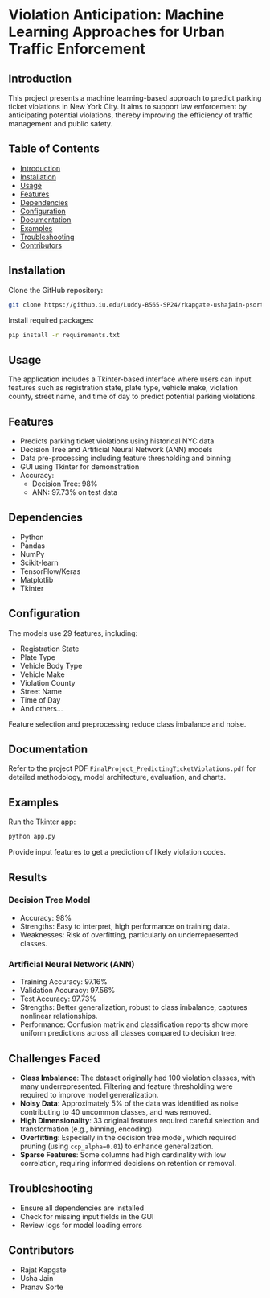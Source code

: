 # Violation Anticipation: Machine Learning Approaches for Urban Traffic Enforcement

## Introduction

This project presents a machine learning-based approach to predict parking ticket violations in New York City. It aims to support law enforcement by anticipating potential violations, thereby improving the efficiency of traffic management and public safety.

## Table of Contents

- [Introduction](#introduction)
- [Installation](#installation)
- [Usage](#usage)
- [Features](#features)
- [Dependencies](#dependencies)
- [Configuration](#configuration)
- [Documentation](#documentation)
- [Examples](#examples)
- [Troubleshooting](#troubleshooting)
- [Contributors](#contributors)

## Installation

Clone the GitHub repository:

```bash
git clone https://github.iu.edu/Luddy-B565-SP24/rkapgate-ushajain-psorte/tree/main/finalproject
```

Install required packages:

```bash
pip install -r requirements.txt
```

## Usage

The application includes a Tkinter-based interface where users can input features such as registration state, plate type, vehicle make, violation county, street name, and time of day to predict potential parking violations.

## Features

- Predicts parking ticket violations using historical NYC data
- Decision Tree and Artificial Neural Network (ANN) models
- Data pre-processing including feature thresholding and binning
- GUI using Tkinter for demonstration
- Accuracy:
  - Decision Tree: 98%
  - ANN: 97.73% on test data

## Dependencies

- Python
- Pandas
- NumPy
- Scikit-learn
- TensorFlow/Keras
- Matplotlib
- Tkinter

## Configuration

The models use 29 features, including:
- Registration State
- Plate Type
- Vehicle Body Type
- Vehicle Make
- Violation County
- Street Name
- Time of Day
- And others...

Feature selection and preprocessing reduce class imbalance and noise.

## Documentation

Refer to the project PDF `FinalProject_PredictingTicketViolations.pdf` for detailed methodology, model architecture, evaluation, and charts.

## Examples

Run the Tkinter app:

```bash
python app.py
```

Provide input features to get a prediction of likely violation codes.

## Results

### Decision Tree Model
- Accuracy: 98%
- Strengths: Easy to interpret, high performance on training data.
- Weaknesses: Risk of overfitting, particularly on underrepresented classes.

### Artificial Neural Network (ANN)
- Training Accuracy: 97.16%
- Validation Accuracy: 97.56%
- Test Accuracy: 97.73%
- Strengths: Better generalization, robust to class imbalance, captures nonlinear relationships.
- Performance: Confusion matrix and classification reports show more uniform predictions across all classes compared to decision tree.

## Challenges Faced

- **Class Imbalance**: The dataset originally had 100 violation classes, with many underrepresented. Filtering and feature thresholding were required to improve model generalization.
- **Noisy Data**: Approximately 5% of the data was identified as noise contributing to 40 uncommon classes, and was removed.
- **High Dimensionality**: 33 original features required careful selection and transformation (e.g., binning, encoding).
- **Overfitting**: Especially in the decision tree model, which required pruning (using `ccp_alpha=0.01`) to enhance generalization.
- **Sparse Features**: Some columns had high cardinality with low correlation, requiring informed decisions on retention or removal.

## Troubleshooting

- Ensure all dependencies are installed
- Check for missing input fields in the GUI
- Review logs for model loading errors

## Contributors
- Rajat Kapgate
- Usha Jain
- Pranav Sorte
